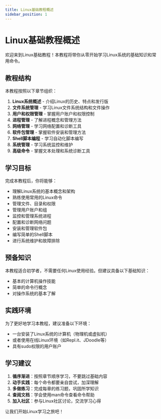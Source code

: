 ```yaml
---
title: Linux基础教程概述
sidebar_position: 1
---
```


# Linux基础教程概述

欢迎来到Linux基础教程！本教程将带你从零开始学习Linux系统的基础知识和常用命令。

## 教程结构

本教程按照以下章节组织：

1. **Linux系统概述** - 介绍Linux的历史、特点和发行版
2. **文件系统管理** - 学习Linux文件系统结构和文件操作
3. **用户和权限管理** - 掌握用户账户和权限控制
4. **进程管理** - 了解进程概念和管理方法
5. **网络管理** - 学习网络配置和诊断工具
6. **软件包管理** - 掌握软件安装和管理方法
7. **Shell脚本编程** - 学习自动化脚本编写
8. **系统管理** - 学习系统监控和维护
9. **高级命令** - 掌握文本处理和系统诊断工具

## 学习目标

完成本教程后，你将能够：

- 理解Linux系统的基本概念和架构
- 熟练使用常用的Linux命令
- 管理文件、目录和权限
- 管理用户账户和组
- 监控和管理系统进程
- 配置和诊断网络问题
- 安装和管理软件包
- 编写简单的Shell脚本
- 进行系统维护和故障排除

## 预备知识

本教程适合初学者，不需要任何Linux使用经验。但建议具备以下基础知识：

- 基本的计算机操作技能
- 简单的命令行概念
- 对操作系统的基本了解

## 实践环境

为了更好地学习本教程，建议准备以下环境：

- 一台安装了Linux系统的计算机（物理机或虚拟机）
- 或者使用在线Linux环境（如Repl.it、JDoodle等）
- 具有sudo权限的用户账户

## 学习建议

1. **循序渐进**：按照章节顺序学习，不要跳过基础内容
2. **动手实践**：每个命令都要亲自尝试，加深理解
3. **多做练习**：完成每章的练习题，巩固所学知识
4. **查阅文档**：学会使用man命令查看命令帮助
5. **加入社区**：参与Linux社区讨论，交流学习心得

让我们开始Linux学习之旅吧！